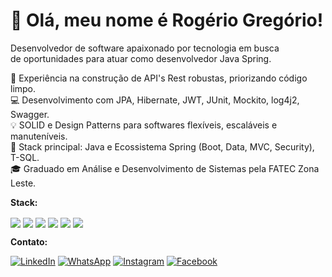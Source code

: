 # 👋 Olá, meu nome é Rogério Gregório!

<p align="left"> 
Desenvolvedor de software apaixonado por tecnologia em busca </br>
de oportunidades para atuar como desenvolvedor Java Spring.
 
🚀 Experiência na construção de API's Rest robustas, priorizando código limpo.</br>
💻 Desenvolvimento com JPA, Hibernate, JWT, JUnit, Mockito, log4j2, Swagger.</br>
💡 SOLID e Design Patterns para softwares flexíveis, escaláveis e manuteníveis.</br>
🔧 Stack principal: Java e Ecossistema Spring (Boot, Data, MVC, Security), T-SQL.</br>
🎓 Graduado em Análise e Desenvolvimento de Sistemas pela FATEC Zona Leste.</br>
</p>

<p align="left">
  <strong>Stack:</strong>
  <div align="left">
  <img align="center" src="https://img.shields.io/badge/Java-%238D6748.svg?style=flat&logo=gitea&logoColor=white">
  <img align="center" src="https://img.shields.io/badge/Spring-%236DB33F.svg?style=flat&logo=spring&logoColor=white">
  <img align="center" src="https://img.shields.io/badge/SQL%20Sever-%23007ACC?style=flat&logo=microsoft%20sql%20server&logoColor=white">
  <img align="center" src="https://img.shields.io/badge/HTML5-%23E34F26.svg?style=flat&logo=html5&logoColor=white">
  <img align="center" src="https://img.shields.io/badge/CSS3-%231572B6.svg?style=flat&logo=css3&logoColor=white">
  <img align="center" src="https://img.shields.io/badge/Javascript-%23323330.svg?style=flat&logo=javascript&logoColor=%23F7DF1E">
</div>
</p>

<p align="left">
   <strong>Contato:</strong>
</p>

<p align="left">
  <a href="https://www.linkedin.com/in/rogeriogregorio/" title="LinkedIn">
  <img src="https://img.shields.io/badge/-Linkedin-0e76a8?style=flat-square&logo=Linkedin&logoColor=white&link=https://www.linkedin.com/in/rogeriogregorio" alt="LinkedIn"/></a>
  <a href="https://wa.me/5511961914439" title="WhatsApp">
  <img src="https://img.shields.io/badge/-WhatsApp-25d366?style=flat-square&labelColor=25d366&logo=whatsapp&logoColor=white&link=https://wa.me/5511961914439" alt="WhatsApp"/></a>
  <a href="https://www.instagram.com/rogeriogregorio_" title="Instagram">
  <img src="https://img.shields.io/badge/-Instagram-DF0174?style=flat-square&labelColor=DF0174&logo=instagram&logoColor=white&link=https://www.instagram.com/rogeriogregorio_" alt="Instagram"/></a>
  <a href="https://web.facebook.com/rogeriogregorio93" title="Facebook">
  <img src="https://img.shields.io/badge/-Facebook-3b5998?style=flat-square&labelColor=3b5998&logo=facebook&logoColor=white&link=https://web.facebook.com/rogeriogregorio93" alt="Facebook"/></a>
</p>



